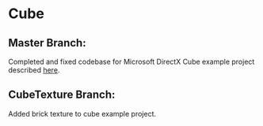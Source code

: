 # Cube

## Master Branch: 
Completed and fixed codebase for Microsoft DirectX Cube example project described [here](https://docs.microsoft.com/en-us/windows/win32/direct3dgetstarted/complete-code-sample-for-using-a-corewindow-with-directx).

## CubeTexture Branch:
Added brick texture to cube example project.